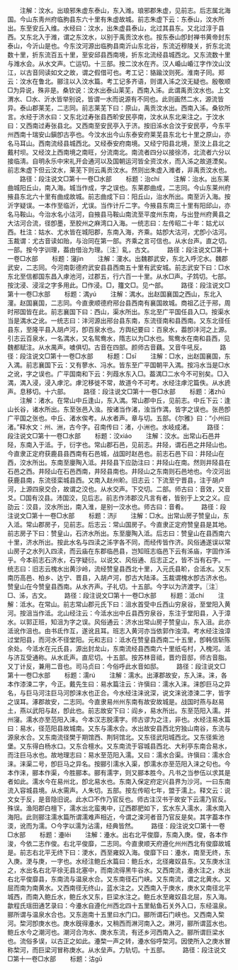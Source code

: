 <!-- { "loadSidebar": true } -->
　　注解：汶水。出琅邪朱虚东泰山，东入潍。琅邪郡朱虚，见前志。后志属北海国。今山东靑州府临朐县东六十里有朱虚故城。前志朱虚下云：东泰山，汶水所出。东至安丘入维。水经曰：汶水，出朱虚县泰山，北过其县东。又北过淳于县西。又东北入于潍，谓之东汶水，以别于禹贡汶水也。按东泰山卽封禅书黄帝封东泰山，今沂山是也。今东汶河源出临朐县南沂山东北谷，东流近穆陵关，折东北流数十里，折东流百五十里，至安邱县西南境，折东北流经县城西北。又东流数十里与潍水会。从水文声。亡运切。十三部。按二汶水在齐。汉人崏山崏江字作汶山汶江，以古音同读如文之故，谓之假借可也。考工记：貉踰汶则死。淮南子同。郑云：汶水在鲁北。郦注以入汶水篇。考工记多齐语，则谓入泲之汶无疑也。殷敬顺□为异说，殊非是。桑钦说：汶水出泰山莱芜，西南入泲。此谓禹贡汶水也。上文渭水、□水、沂水皆举别说，皆谓一水而说源有不同也。此则画然二水，源流皆异。泰山郡莱芜，二志同。前志莱芜下曰：原山，禹贡汶水出。西南入泲。桑钦所言。水经于济水曰：又东北过寿张县西畍安民亭南，汶水从东北来注之。于汶水曰：又西南过寿张县北。又西南至安民亭入于济。按旧泲水合汶于安民亭，今东平州西南十瑞安山鎭卽古亭也。今汶水出今山东泰安府莱芜县东北七十里之原山，亦名马耳山。西南流经县城西北。又经泰安府南境。又经宁阳县北境，至汶上县北之戴村坝。又经汶上西南境之南旺，分流南北。南流者四分以接徐沛，北流者六分以接临淸。自明永乐中宋礼开会通河以及国朝运河皆全资汶水，而入泲之故道湮矣。前志朱虚下但云汶水，莱芜下则云禹贡汶水。然则出朱虚入潍者，非禹贡汶水也。
　　路径：段注说文□第十一卷□水部
　　标题：治chí
　　注解：治水。出东莱曲城阳丘山，南入海。城当作成，字之误也。东莱郡曲成，二志同。今山东莱州府掖县东北六十里有曲成故城。前志曲成下曰：阳丘山，治水所出。南至沂入海。按沂字疑误。一本作至临沂，尤误。当作计斤二字。今掖县东南三十里有阳邱山，亦名马鞍山。今治水名小沽河，自掖县马鞍山南流至平度州东南，与出登州府黄县之大沽河合流，径卽墨，至胶州之麻湾口入海。一统志曰：左传昭二十年：姑尤以西。杜注：姑水、尤水皆在城阳郡，东南入海，齐乘。姑卽大沽河，尤卽小沽河。玉裁谓：尤古音读如贻，与治同在第一部。齐乘之言可信也。从水台声。直之切。一部。按今字训理，葢由借治为理。〖注〗乿，古文。
　　路径：段注说文□第十一卷□水部
　　标题：寖jìn
　　注解：濅水。出魏郡武安，东北入呼沱水。魏郡武安，二志同。今河南彰德府武安县县西南五十里有武安城。前志武安下曰：□水东北至信都国东昌入虖池河，过郡五，行六百一十里。从水□声。子鸩切。七部。按沈浸、浸淫之字多用此。□作浸。□，籒文□。见宀部。
　　路径：段注说文□第十一卷□水部
　　标题：湡yú
　　注解：湡水。出赵国襄国之西山，东北入濅。赵国襄国，二志同。今直隶顺德府郉台县西南有襄国故城。商祖乙迁于郉，周时郉国皆在此。前志襄国下曰：西山，渠水所出。东北至广平国任县入□。按渠水当是湡水之讹。一统志曰：沣河源出郉台县东南，东流径南和县西南。又东北径任县东，至隆平县入胡卢河，卽百泉水也。方舆纪要曰：百泉水，葢卽沣河之上源。引志云百泉水，一名湡水，又名鸳鸯水，隋志以为□水也。鸳鸯水在南和县西，见魏都赋注。从水禺声。噳俱切。古音在四部。颜师古音藕。又音牛吼反。
　　路径：段注说文□第十一卷□水部
　　标题：□sī
　　注解：□水，出赵国襄国，东入湡。前志襄国下云：又有蓼水、冯水。皆东至广平国朝平入湡。按冯水当是□水之讹，字之误也。广平国南和下云：列葭水东入□。葢湡□二水今不可别矣。□入湡，湡入浸，浸入虖沱。虖沱移徙不常，故道今不可考。水经注虖沱篇佚。从水虒声。息移切。十六部。
　　路径：段注说文□第十一卷□水部
　　标题：渚zhǔ
　　注解：渚水。在常山中丘逢山，东入湡。常山郡中丘，见前志。中丘下云：逢山长谷，诸水所出。东至张邑入浊。按诸当作渚，浊当作湡，皆字之误也。张邑卽广平国之张也。中丘、渚水俟考。从水者声。章与切。五部。《尔雅》曰：“小州曰渚。”释水文：州、洲，古今字。召南传曰：渚，小洲也。水岐成渚。
　　路径：段注说文□第十一卷□水部
　　标题：洨xiáo
　　注解：洨水。出常山石邑井陉，东南入于泜。于，衍字也。常山郡石邑，见前志。井陉，谓石邑之井陉山也。今直隶正定府获鹿县县西南有石邑城，战国时赵邑也。前志石邑下曰：井陉山在西，洨水所出。东南至廮陶入泜。井陉县下应劭注曰：井陉山在南。然则井陉县在石邑之西。井陉山在石邑西南，井陉县南也。井陉山之东南则石邑地也。今洨河出获鹿县南，东流径栾城县西。又南入赵州畍。旧志云：下流至宁晋县，注于胡卢河，上源四泉交合，故谓之洨也。从水交声。下交切。二部。师古曰：音效，又音爻。□国有洨县。沛国洨，见后志。前志作沛郡洨凡言有者，皆别于上文之义。应劭云：洨县，洨水所出，南入淮，是别一洨水也。师古曰：音肴。
　　路径：段注说文□第十一卷□水部
　　标题：济jǐ
　　注解：□水。出常山房子赞皇山，东入泜。常山郡房子，见前志。后志云：常山国房子。今直隶正定府赞皇县是其地。前志房子下曰：赞皇山，石济水所出。东至廮陶入泜。后志曰：赞皇山在县西南六十里，济水所出。按此水名与四渎之泲字各不同，而经传皆作济。风俗通遂误以常山房子之水列入四渎，而云庙在东郡临邑县，岂知班志临邑下云有泲庙，字固作泲乎。今本前志石济水，石字疑衍。以说文、风俗通、后志正之，皆不当有石字。一统志曰：旧志云槐水出黄沙岭，流经赞皇县西北十里，入元氏县畍，合泜水。又东南历高邑、柏乡、达宁、晋县，入胡卢河，卽古大陆泽。玉裁谓槐水卽古济水也。赞皇山在今赞皇县西南。从水齐声。子礼切。十五部。今字以为济渡字。〖注〗□、泲，古文。
　　路径：段注说文□第十一卷□水部
　　标题：泜chí
　　注解：泜水。在常山。前志常山郡元氏下曰：沮水首受中丘西山穷泉谷，至堂阳入黄河。按沮当作泜。北山经注云：今泜水出中丘县西穷泉谷，东注于堂阳县，入于漳水。以郭正班，知沮为字之误。风俗通云：济水出常山房子赞皇山，东入沮。此亦泜讹作沮也。由书氐作互，遂讹且耳。班志入黄河亦当依郭作浊漳。考水经注浊漳过堂阳县，而河水不径堂阳。元和志曰：泜水在赞皇县西南二十五里，卽韩信斩陈余处。今泜水在元氏县，源出封龙山，东南流经县西南六十里纸屯村，入槐河。泜与济互受通称。从水氐声。直尼切。十五部。按苏林音祗，晋灼音邸，师古音脂。又丁计反，兼用二音也。司马贞曰：今俗呼此水音如邸。
　　路径：段注说文□第十一卷□水部
　　标题：濡rú
　　注解：濡水。出涿郡故安，东入涞。涞，各本作漆涑二字，今正。戴先生曰：易水篇注云：许愼曰：濡水入涞。涞卽巨马之异名，与巨马河注巨马河卽涞水也正合。今水经注涞讹深，说文涞讹漆涑二字，皆字之误耳。涿郡故安，二志同。今直隶易州州东南有故安故城是。战国时燕与赵易土，燕以武阳与赵，卽此也。前志故安下曰：阎乡，易水所出。东至范阳入濡。并州寖。濡水亦至范阳入涞。今本汉志脱濡字。师古谬为之注，非也。水经注易水篇曰：易水，径范阳县故城南。又东与濡水合。水出故安县西北穷独山南谷，东流与源泉水合。又东南流径樊于期馆西、荆轲馆北。又东径武阳城西北。又东径紫池堡。又东得白杨水口。又东合檀水。又东南流于容城县西北、大利亭东南合易水，而注巨马水也。故地理志曰：易水至范阳入濡。又曰：濡水合渠。许愼曰：濡水合涞。涞渠二号，卽巨马之异名。按郦引濡水入渠，卽濡水亦至范阳入涞之句也。今本作涞，郦本作渠，今胜郦本。郦有濡字，则又郦本胜今。凡书之当参伍以求其是者如此。濡水今在易州北，卽北易水也。东南入保定府定兴县界为沙河。一曰东南流入容城县境。从水需声。人朱切。五部。按左传昭七年，盟于濡上。释文云：说文女于反，是音隐旧说。此水□不作乃官反也。师古注汉书于故安下云濡乃官反。殊误。渔阳郡白檀下，濡水出北蛮夷中，辽西郡肥如下，玄水东入濡水，濡水南入海阳。此则郦注濡水篇所谓濡难声相近，今谓之滦河者音乃官反是矣。其字葢本作渜，讹而为濡。○今字以濡为沾濡，经典皆然。
　　路径：段注说文□第十一卷□水部
　　标题：灅lěi
　　注解：灅水。出右北平俊靡，东南入庚。俊，各本作浚，今依二志作俊。右北平俊靡，二志同。今直隶顺天府遵化州州西北有俊靡故城是。前志右北平无终下曰：浭水，西至雍奴入海。俊靡下曰：灅水，南至无终，东入庚。浭与庚，一字也。水经注鲍丘水篇曰：鲍丘水，北径雍奴县东。又东庚水注之，水出名右北平徐无县北塞中，而南流得黑牛谷水。又西南流，灅水注之，水出右北平俊靡县，东南流与温泉水合。又东南径石门峡。又东南流，谓之北黄水。又屈而南为南黄水。又西南径无终山，蓝水注之。又西南入于庚水，庚水又南径北平城西，而南入鲍丘水，鲍丘水又东，巨梁水注之。鲍丘水至雍奴县北屈，东入海。歙程氏瑶田通艺录曰：今灅水自遵化州西北四十五里鲇鱼石关外入口，东经温泉。郦所谓与温泉水合也。又东迤南十五里曰水门口。郦所谓石门峡也。又西南入棃河。棃河卽庚水也。庚水旣得灅水，又稍西而淋河南入之。淋河，郦所谓蓝水也。鲍丘水今之潮河也。潮河合泃水、庚水东流，有还乡河西南入之。郦所谓巨梁水也。流俗多误，以古正之如此。灅棃一声之转，灅水俗呼棃河。因使所入之庚水冒称棃河，而巨梁河冒称庚水。从水垒声。力轨切。十五部。
　　路径：段注说文□第十一卷□水部
　　标题：沽ɡū
